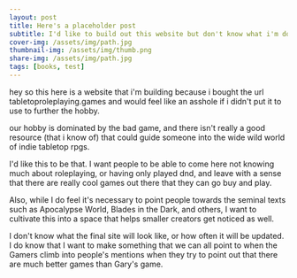 ```yaml
---
layout: post
title: Here's a placeholder post
subtitle: I'd like to build out this website but don't know what i'm doing
cover-img: /assets/img/path.jpg
thumbnail-img: /assets/img/thumb.png
share-img: /assets/img/path.jpg
tags: [books, test]
---
```


hey so this here is a website that i'm building because i bought the url tabletoproleplaying.games and would feel like an asshole if i didn't put it to use to further the hobby.

our hobby is dominated by the bad game, and there isn't really a good resource (that i know of) that could guide someone into the wide wild world of indie tabletop rpgs.

I'd like this to be that. I want people to be able to come here not knowing much about roleplaying, or having only played dnd, and leave with a sense that there are really cool games out there that they can go buy and play.

Also, while I do feel it's necessary to point people towards the seminal texts such as Apocalypse World, Blades in the Dark, and others, I want to cultivate this into a space that helps smaller creators get noticed as well.

I don't know what the final site will look like, or how often it will be updated. I do know that I want to make something that we can all point to when the Gamers climb into people's mentions when they try to point out that there are much better games than Gary's game.